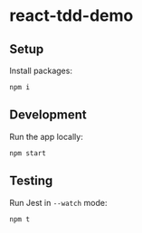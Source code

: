 # react-tdd-demo

## Setup
Install packages:
```
npm i
```

## Development
Run the app locally:
```
npm start
```

## Testing
Run Jest in `--watch` mode:
```
npm t
```
